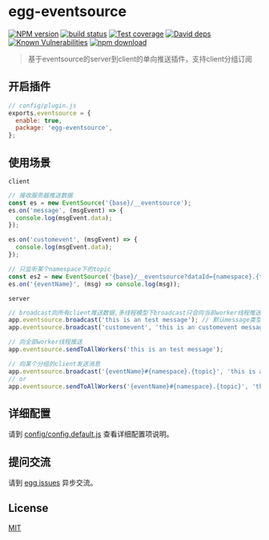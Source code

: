# egg-eventsource

[![NPM version][npm-image]][npm-url]
[![build status][travis-image]][travis-url]
[![Test coverage][codecov-image]][codecov-url]
[![David deps][david-image]][david-url]
[![Known Vulnerabilities][snyk-image]][snyk-url]
[![npm download][download-image]][download-url]

[npm-image]: https://img.shields.io/npm/v/egg-eventsource.svg?style=flat-square
[npm-url]: https://npmjs.org/package/egg-eventsource
[travis-image]: https://img.shields.io/travis/yongbo000/egg-eventsource.svg?style=flat-square
[travis-url]: https://travis-ci.org/yongbo000/egg-eventsource
[codecov-image]: https://img.shields.io/codecov/c/github/yongbo000/egg-eventsource.svg?style=flat-square
[codecov-url]: https://codecov.io/github/yongbo000/egg-eventsource?branch=master
[david-image]: https://img.shields.io/david/yongbo000/egg-eventsource.svg?style=flat-square
[david-url]: https://david-dm.org/yongbo000/egg-eventsource
[snyk-image]: https://snyk.io/test/npm/egg-eventsource/badge.svg?style=flat-square
[snyk-url]: https://snyk.io/test/npm/egg-eventsource
[download-image]: https://img.shields.io/npm/dm/egg-eventsource.svg?style=flat-square
[download-url]: https://npmjs.org/package/egg-eventsource

> 基于eventsource的server到client的单向推送插件，支持client分组订阅

## 开启插件

```js
// config/plugin.js
exports.eventsource = {
  enable: true,
  package: 'egg-eventsource',
};
```

## 使用场景

`client`

```js
// 接收服务器推送数据
const es = new EventSource('{base}/__eventsource');
es.on('message', (msgEvent) => {
  console.log(msgEvent.data);
});

es.on('customevent', (msgEvent) => {
  console.log(msgEvent.data);
});

// 只监听某个namespace下的topic
const es2 = new EventSource('{base}/__eventsource?dataId={namespace}.{topic}');
es.on('{eventName}', (msg) => console.log(msg));
```

`server`

```js
// broadcast向所有client推送数据,多线程模型下broadcast只会向当前worker线程推送
app.eventsource.broadcast('this is an test message'); // 默认message类型
app.eventsource.broadcast('customevent', 'this is an customevent message'); // 自定义接收类型

// 向全部worker线程推送
app.eventsource.sendToAllWorkers('this is an test message');

// 向某个分组的client发送消息
app.eventsource.broadcast('{eventName}#{namespace}.{topic}', 'this is an test message');
// or
app.eventsource.sendToAllWorkers('{eventName}#{namespace}.{topic}', 'this is an test message');
```

## 详细配置

请到 [config/config.default.js](config/config.default.js) 查看详细配置项说明。

## 提问交流

请到 [egg issues](https://github.com/yongbo000/egg-eventsource/issues) 异步交流。

## License

[MIT](LICENSE)
